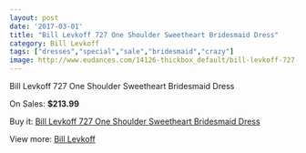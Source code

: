 ```yaml
---
layout: post
date: '2017-03-01'
title: "Bill Levkoff 727 One Shoulder Sweetheart Bridesmaid Dress"
category: Bill Levkoff
tags: ["dresses","special","sale","bridesmaid","crazy"]
image: http://www.eudances.com/14126-thickbox_default/bill-levkoff-727-one-shoulder-sweetheart-bridesmaid-dress.jpg
---
```

Bill Levkoff 727 One Shoulder Sweetheart Bridesmaid Dress

On Sales: **$213.99**
<a href="https://www.eudances.com/en/bill-levkoff/4239-bill-levkoff-727-one-shoulder-sweetheart-bridesmaid-dress.html"><amp-img layout="responsive" width="600" height="600" src="//www.eudances.com/14126-thickbox_default/bill-levkoff-727-one-shoulder-sweetheart-bridesmaid-dress.jpg" alt="Bill Levkoff 727 One Shoulder Sweetheart Bridesmaid Dress 0" /></a>
<a href="https://www.eudances.com/en/bill-levkoff/4239-bill-levkoff-727-one-shoulder-sweetheart-bridesmaid-dress.html"><amp-img layout="responsive" width="600" height="600" src="//www.eudances.com/14127-thickbox_default/bill-levkoff-727-one-shoulder-sweetheart-bridesmaid-dress.jpg" alt="Bill Levkoff 727 One Shoulder Sweetheart Bridesmaid Dress 1" /></a>
<a href="https://www.eudances.com/en/bill-levkoff/4239-bill-levkoff-727-one-shoulder-sweetheart-bridesmaid-dress.html"><amp-img layout="responsive" width="600" height="600" src="//www.eudances.com/14128-thickbox_default/bill-levkoff-727-one-shoulder-sweetheart-bridesmaid-dress.jpg" alt="Bill Levkoff 727 One Shoulder Sweetheart Bridesmaid Dress 2" /></a>
<a href="https://www.eudances.com/en/bill-levkoff/4239-bill-levkoff-727-one-shoulder-sweetheart-bridesmaid-dress.html"><amp-img layout="responsive" width="600" height="600" src="//www.eudances.com/14129-thickbox_default/bill-levkoff-727-one-shoulder-sweetheart-bridesmaid-dress.jpg" alt="Bill Levkoff 727 One Shoulder Sweetheart Bridesmaid Dress 3" /></a>

Buy it: [Bill Levkoff 727 One Shoulder Sweetheart Bridesmaid Dress](https://www.eudances.com/en/bill-levkoff/4239-bill-levkoff-727-one-shoulder-sweetheart-bridesmaid-dress.html "Bill Levkoff 727 One Shoulder Sweetheart Bridesmaid Dress")

View more: [Bill Levkoff](https://www.eudances.com/en/57-bill-levkoff "Bill Levkoff")